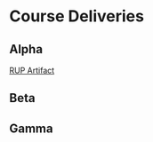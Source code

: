 # Course Deliveries

## Alpha

[RUP Artifact](https://docs.google.com/document/d/1kTshmKPXas45ZxOfALtFDYyBRAFjBHGw/edit?usp=sharing&amp;amp;ouid=100351413909128319556&amp;amp;rtpof=true&amp;amp;sd=true)



## Beta



## Gamma

